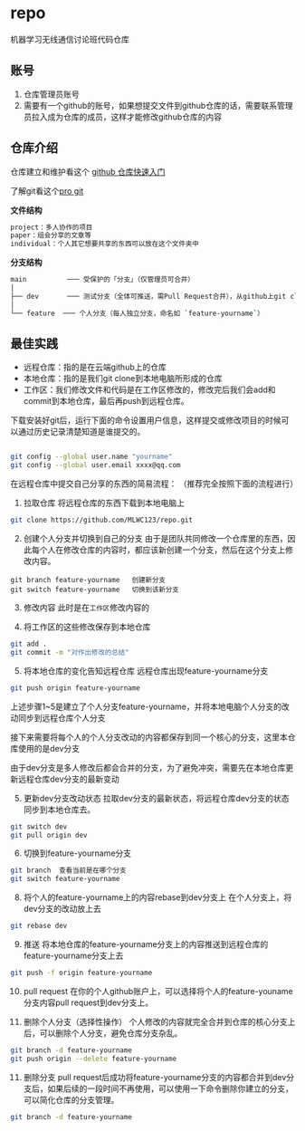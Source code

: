 # repo

机器学习无线通信讨论班代码仓库

## 账号

1. 仓库管理员账号
2. 需要有一个github的账号，如果想提交文件到github仓库的话，需要联系管理员拉入成为仓库的成员，这样才能修改github仓库的内容

## 仓库介绍

仓库建立和维护看这个 [github 仓库快速入门](https://docs.github.com/zh/repositories/creating-and-managing-repositories/quickstart-for-repositories)

了解git看这个[pro git](https://www.progit.cn/#_pro_git)

**文件结构**

```sh
project：多人协作的项目
paper：组会分享的文章等
individual：个人其它想要共享的东西可以放在这个文件夹中
```

**分支结构**

```sh
main          ─── 受保护的「分支」（仅管理员可合并）
│
├── dev       ─── 测试分支（全体可推送，需Pull Request合并），从github上git clone到本地电脑的时候默认拉取的是dev分支的最新变化
│
└── feature  ─── 个人分支（每人独立分支，命名如 `feature-yourname`）
```

## 最佳实践

- 远程仓库：指的是在云端github上的仓库
- 本地仓库：指的是我们git clone到本地电脑所形成的仓库
- 工作区：我们修改文件和代码是在工作区修改的，修改完后我们会add和commit到本地仓库，最后再push到远程仓库。

下载安装好git后，运行下面的命令设置用户信息，这样提交或修改项目的时候可以通过历史记录清楚知道是谁提交的。
```sh

git config --global user.name "yourname"
git config --global user.email xxxx@qq.com
```

在远程仓库中提交自己分享的东西的简易流程：
（推荐完全按照下面的流程进行）

1. 拉取仓库
   将远程仓库的东西下载到本地电脑上
```sh
git clone https://github.com/MLWC123/repo.git
```

2. 创建个人分支并切换到自己的分支
   由于是团队共同修改一个仓库里的东西，因此每个人在修改仓库的内容时，都应该新创建一个分支，然后在这个分支上修改内容。

```shell
git branch feature-yourname   创建新分支
git switch feature-yourname   切换到该新分支
```


3. 修改内容
此时是在`工作区`修改内容的

4. 将工作区的这些修改保存到本地仓库

```sh
git add .
git commit -m "对作出修改的总结"
```

5. 将本地仓库的变化告知远程仓库
远程仓库出现feature-yourname分支

```sh
git push origin feature-yourname
```

上述步骤1~5是建立了个人分支feature-yourname，并将本地电脑个人分支的改动同步到远程仓库个人分支

接下来需要将每个人的个人分支改动的内容都保存到同一个核心的分支，这里本仓库使用的是dev分支

由于dev分支是多人修改后都会合并的分支，为了避免冲突，需要先在本地仓库更新远程仓库dev分支的最新变动

5. 更新dev分支改动状态
拉取dev分支的最新状态，将远程仓库dev分支的状态同步到本地仓库去。
```sh
git switch dev
git pull origin dev
```

6. 切换到feature-yourname分支

```sh
git branch  查看当前是在哪个分支
git switch feature-yourname
```

8. 将个人的feature-yourname上的内容rebase到dev分支上
在个人分支上，将dev分支的改动放上去

```sh
git rebase dev 
```

9. 推送
将本地仓库的feature-yourname分支上的内容推送到远程仓库的feature-yourname分支上去

```sh
git push -f origin feature-yourname
```

10.  pull request
在你的个人github账户上，可以选择将个人的feature-youname分支内容pull request到dev分支上。

11. 删除个人分支（选择性操作）
个人修改的内容就完全合并到仓库的核心分支上后，可以删除个人分支，避免仓库分支杂乱。
```sh
git branch -d feature-yourname
git push origin --delete feature-yourname
```

11. 删除分支
   pull request后成功将feature-yourname分支的内容都合并到dev分支后，如果后续的一段时间不再使用，可以使用一下命令删除你建立的分支，可以简化仓库的分支管理。

   ```sh
   git branch -d feature-yourname
   ```


